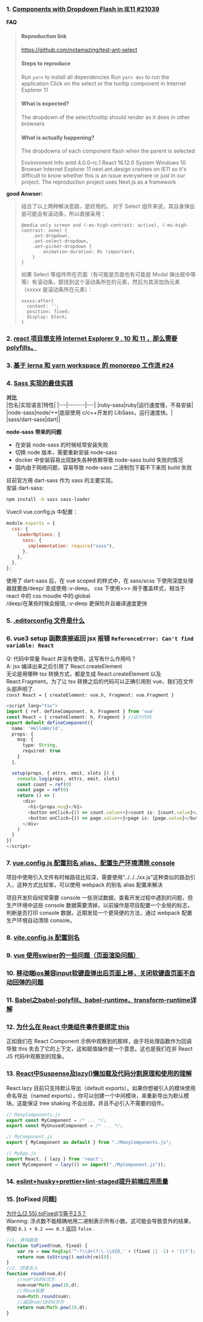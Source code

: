 
### 1. [Components with Dropdown Flash in IE11 #21039](https://github.com/ant-design/ant-design/issues/21039)

**FAQ**

> #### Reproduction link
>
> https://github.com/notamazing/test-ant-select
>
> #### Steps to reproduce
>
> Run `yarn` to install all dependencies
> Run `yarn dev` to run the application
> Click on the select or the tooltip component in Internet Explorer 11
>
> #### What is expected?
>
> The dropdown of the select/tooltip should render as it does in other browsers
>
> #### What is actually happening?
>
> The dropdowns of each component flash when the parent is selected
>
> Environment Info
> antd 4.0.0-rc.1
> React 16.12.0
> System Windows 10
> Browser Internet Explorer 11
> next.ant.design crashes on IE11 so it's difficult to know whether this is an issue everywhere or just in our project. The reproduction project uses Next.js as a framework

**good Anwser:**

> 结合了以上两种解决思路，是好用的。
> 对于 Select 组件来说，其自身弹出层可能会有滚动条，所以直接采用：
>
> ```
> @media only screen and (-ms-high-contrast: active), (-ms-high-contrast: none) {
>     .ant-dropdown,
>     .ant-select-dropdown,
>     .ant-picker-dropdown {
>         animation-duration: 0s !important;
>     }
> }
> ```
>
> 如果 Select 等组件所在页面（有可能是页面也有可能是 Modal 弹出框中等等）有滚动条，那找到这个滚动条所在的元素，然后为其添加伪元素（xxxxx 是滚动条所在元素）：
>
> ```
> xxxxx:after{
>   content: '';
>   position: fixed;
>   display: block;
> }
> ```

### 2. [react 项目想支持 Internet Explorer 9 , 10 和 11 ，那么需要 polyfills。](https://github.com/facebook/create-react-app/blob/master/packages/react-app-polyfill/README.md)

### 3. [基于 lerna 和 yarn workspace 的 monorepo 工作流 #24](https://github.com/hardfist/stackoverflow/issues/24)

### 4. [Sass 实现的最佳实践](https://www.yuque.com/shareman/development/xgk1sq)

**对比**  
|包名|实现语言|特性|
|---|-------|---|
|ruby-sass|ruby|运行速度慢，不易安装|
|node-sass|node/++|底层使用 c/c++开发的 LibSass，运行速度快。|
|sass/dart-sass|dart||

**node-sass 带来的问题**

- 在安装 node-sass 的时候经常安装失败
- 切换 node 版本，需要重新安装 node-sass
- docker 中安装容易出现缺失各种依赖导致 node-sass build 失败的情况
- 国内由于网络问题，容易导致 node-sass 二进制包下载不下来而 build 失败

目前官方用 dart-sass 作为 sass 的主要实现。  
安装 dart-sass:

```bash
npm install -D sass sass-loader
```

Vuecli vue.config.js 中配置：

```js
module.exports = {
  css: {
    loaderOptions: {
      sass: {
        implementation: require("sass"),
      },
    },
  },
};
```

使用了 dart-sass 后，在 vue scoped 的样式中，在 sass/scss 下使用深度处理器就要由/deep/ 变成使用::v-deep。 css 下使用>>> 用于覆盖样式，相当于 react 中的 css moudle 中的:global.  
/deep/在某些时候会报错,::v-deep 更保险并且编译速度更快

### 5. [.editorconfig 文件是什么](https://www.jb51.net/article/185751.htm)

### 6. vue3 setup 函数直接返回 jsx 报错 `ReferenceError: Can't find variable: React`

Q: 代码中常量 React 并没有使用，这写有什么作用吗？  
A: jsx 编译出来之后引用了 React.createElement  
无论是用哪种 tsx 转换方式，都是生成 React.createElement 以及 React.Fragment。为了让 tsx 转换之后的代码可以正确引用到 vue，我们在文件头部声明了.  
`const React = { createElement: vue.h, Fragment: vue.Fragment }`

```ts
<script lang="tsx">
import { ref, defineComponent, h, Fragment } from 'vue'
const React = { createElement: h, Fragment } //这行代码
export default defineComponent({
  name: 'HelloWorld',
  props: {
    msg: {
      type: String,
      required: true
    }
  },

  setup(props, { attrs, emit, slots }) {
    console.log(props, attrs, emit, slots)
    const count = ref(0)
    const page = ref(0)
    return () => (
      <div>
        <h1>{props.msg}</h1>
        <button onClick={() => count.value++}>count is: {count.value}</button>
        <button onClick={() => page.value++}>page is: {page.value}</button>
      </div>
    )
  }
})
</script>
```

### 7. [vue.config.js 配置别名 alias、配置生产环境清除 console](https://www.cnblogs.com/skylineStar/p/10282347.html)

项目中使用引入文件有时候路径比较深，需要使用"../../../xx.js"这种类似的路劲引入，这种方式比较笨，可以使用 webpack 的别名 alias 配置来解决

项目开发阶段经常需要 console 一些测试数据，查看开发过程中遇到的问题，但生产环境中这些 console 数据需要清掉，以前操作是项目配置一个全局的标志，判断是否打印 console 数据，近期发现一个更简便的方法，通过 webpack 配置生产环境自动清除 console。

### 8. [vite.config.js 配置别名](https://vue3js.cn/vite/config/#resolve-alias)

### 9. [vue 使用swiper的一些问题（页面渲染问题）](https://www.cnblogs.com/lizhao123/p/10268394.html)

### 10. [移动端ios兼容input软键盘弹出后页面上移，关闭软键盘页面不自动回弹的问题](https://segmentfault.com/a/1190000022452587?utm_source=tag-newest)

### 11. [Babel之babel-polyfill、babel-runtime、transform-runtime详解](https://www.cnblogs.com/L-xmin/p/12493824.html)

### 12. [为什么在 React 中类组件事件要绑定 this](https://www.dazhuanlan.com/2020/03/02/5e5c3b4873cfc/)
正如我们在 React Component 示例中观察到的那样，由于将处理函数作为回调导致 this 失去了它的上下文，这和赋值操作是一个意思。这也是我们在非 React JS 代码中观察到的现象。

### 13. [React中Suspense及lazy()懒加载及代码分割原理和使用的理解](https://blog.csdn.net/deng1456694385/article/details/88999842)  
React.lazy 目前只支持默认导出（default exports）。如果你想被引入的模块使用命名导出（named exports），你可以创建一个中间模块，来重新导出为默认模块。这能保证 tree shaking 不会出错，并且不必引入不需要的组件。
```js
// ManyComponents.js
export const MyComponent = /* ... */;
export const MyUnusedComponent = /* ... */;
```
```js
// MyComponent.js
export { MyComponent as default } from "./ManyComponents.js";
```
```js
// MyApp.js
import React, { lazy } from 'react';
const MyComponent = lazy(() => import("./MyComponent.js"));
```

### 14. [eslint+husky+prettier+lint-staged提升前端应用质量](https://www.jianshu.com/p/bea740c966e9)

### 15. [toFixed 问题]  
[为什么(2.55).toFixed(1)等于2.5？](https://zhuanlan.zhihu.com/p/31202697)  
Warning: 浮点数不能精确地用二进制表示所有小数。这可能会导致意外的结果，例如 `0.1 + 0.2 === 0.3` 返回 `false` .
```js
//1. 单纯截取
function toFixed(num, fixed) {
    var re = new RegExp('^-?\\d+(?:\.\\d{0,' + (fixed || -1) + '})?');
    return num.toString().match(re)[0];
}
//2. 四舍五入
function round(num,d){
	//num*10的d次方
	num=num*Math.pow(10,d);
	//将num取整
	num=Math.round(num);
	//返回num/10的d次方
	return num/Math.pow(10,d);
}
```